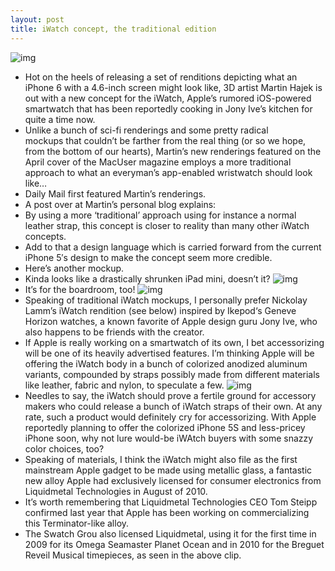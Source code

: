 ```yaml
---
layout: post
title: iWatch concept, the traditional edition
---
```

![img](http://media.idownloadblog.com/wp-content/uploads/2013/03/iWatch-concept-MacUser-magazine-Martin-Hajek-001.jpg)
* Hot on the heels of releasing a set of renditions depicting what an iPhone 6 with a 4.6-inch screen might look like, 3D artist Martin Hajek is out with a new concept for the iWatch, Apple’s rumored iOS-powered smartwatch that has been reportedly cooking in Jony Ive’s kitchen for quite a time now.
* Unlike a bunch of sci-fi renderings and some pretty radical mockups that couldn’t be farther from the real thing (or so we hope, from the bottom of our hearts), Martin’s new renderings featured on the April cover of the MacUser magazine employs a more traditional approach to what an everyman’s app-enabled wristwatch should look like…
* Daily Mail first featured Martin’s renderings.
* A post over at Martin’s personal blog explains:
* By using a more ‘traditional’ approach using for instance a normal leather strap, this concept is closer to reality than many other iWatch concepts.
* Add to that a design language which is carried forward from the current iPhone 5′s design to make the concept seem more credible.
* Here’s another mockup.
* Kinda looks like a drastically shrunken iPad mini, doesn’t it?
![img](http://media.idownloadblog.com/wp-content/uploads/2013/03/iWatch-concept-MacUser-magazine-Martin-Hajek-002.jpg)
* It’s for the boardroom, too!
![img](http://media.idownloadblog.com/wp-content/uploads/2013/03/iWatch-concept-MacUser-magazine-Martin-Hajek-003.jpg)
* Speaking of traditional iWatch mockups, I personally prefer Nickolay Lamm’s iWatch rendition (see below) inspired by Ikepod‘s Geneve Horizon watches, a known favorite of Apple design guru Jony Ive, who also happens to be friends with the creator.
* If Apple is really working on a smartwatch of its own, I bet accessorizing will be one of its heavily advertised features. I’m thinking Apple will be offering the iWatch body in a bunch of colorized anodized aluminum variants, compounded by straps possibly made from different materials like leather, fabric and nylon, to speculate a few.
![img](http://media.idownloadblog.com/wp-content/uploads/2013/02/iwatch-render.jpeg)
* Needles to say, the iWatch should prove a fertile ground for accessory makers who could release a bunch of iWatch straps of their own. At any rate, such a product would definitely cry for accessorizing. With Apple reportedly planning to offer the colorized iPhone 5S and less-pricey iPhone soon, why not lure would-be iWAtch buyers with some snazzy color choices, too?
* Speaking of materials, I think the iWatch might also file as the first mainstream Apple gadget to be made using metallic glass, a fantastic new alloy Apple had exclusively licensed for consumer electronics from Liquidmetal Technologies in August of 2010.
* It’s worth remembering that Liquidmetal Technologies CEO Tom Steipp confirmed last year that Apple has been working on commercializing this Terminator-like alloy.
* The Swatch Grou also licensed Liquidmetal, using it for the first time in 2009 for its Omega Seamaster Planet Ocean and in 2010 for the Breguet Reveil Musical timepieces, as seen in the above clip.

